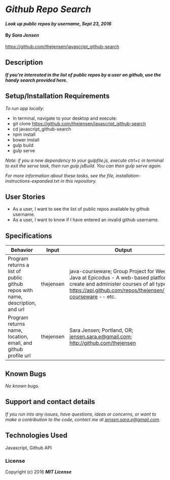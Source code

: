 # _Github Repo Search_

#### _Look up public repos by username, Sept 23, 2016_

#### By _**Sara Jensen**_
https://github.com/thejensen/javascript_github-search

## Description

_**If you're interested in the list of public repos by a user on github, use the handy search provided here.**_

## Setup/Installation Requirements

_To run app locally:_
* In terminal, navigate to your desktop and execute:
* git clone https://github.com/thejensen/javascript_github-search
* cd javascript_github-search
* npm install
* bower install
* gulp build
* gulp serve

_Note: if you a new dependency to your gulpfile.js, execute ctrl+c in terminal to exit the serve task, then run gulp jsBuild. You can then gulp serve again._

_For more information about these tasks, see the file, installation-instructions-expanded.txt in this repository._

## User Stories

* As a user, I want to see the list of public repos available by github username.
* As a user, I want to know if I have entered an invalid github username.

## Specifications

| Behavior | Input | Output |
| --- | --- | --- |
| Program returns a list of public github repos with name, description, and url | thejensen | java-courseware; Group Project for Week 5, Java at Epicodus - A web-based platform to create and administer courses of all types; https://api.github.com/repos/thejensen/java-courseware -- etc. |
| Program returns name, location, email, and github profile url | thejensen | Sara Jensen; Portland, OR; jensen.sara.e@gmail.com; http://github.com/thejensen |

## Known Bugs

_No known bugs._

## Support and contact details

_If you run into any issues, have questions, ideas or concerns, or want to make a contribution to the code, contact me at jensen.sara.e@gmail.com._

## Technologies Used

Javascript, Github API

### License

Copyright (c) 2016 **_MIT License_**
